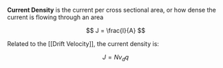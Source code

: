 **Current Density** is the current per cross sectional area, or how dense the current is flowing through an area

$$
J = \frac{I}{A}
$$

Related to the [[Drift Velocity]], the current density is:

$$
J = Nv_d q
$$
